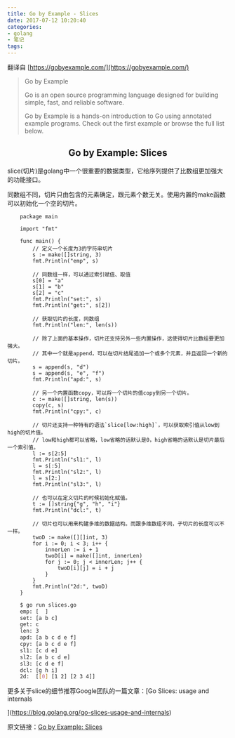 ```yaml
---
title: Go by Example - Slices
date: 2017-07-12 10:20:40
categories:
- golang
- 笔记
tags:
---
```


翻译自 [https://gobyexample.com/](https://gobyexample.com/)

> Go by Example
> 
> Go is an open source programming language designed for building simple, fast, and reliable software.
> 
> Go by Example is a hands-on introduction to Go using annotated example programs. Check out the first example or browse the full list below.

## <center>Go by Example: Slices</center>

slice(切片)是golang中一个很重要的数据类型，它给序列提供了比数组更加强大的功能接口。

同数组不同，切片只由包含的元素确定，跟元素个数无关。使用内置的make函数可以初始化一个空的切片。
<!-- more -->
```golang
    package main

    import "fmt"

    func main() {
        // 定义一个长度为3的字符串切片
        s := make([]string, 3)
        fmt.Println("emp", s)

        // 同数组一样，可以通过索引赋值、取值
        s[0] = "a"
        s[1] = "b"
        s[2] = "c"
        fmt.Println("set:", s)
        fmt.Println("get:", s[2])

        // 获取切片的长度，同数组
        fmt.Println("len:", len(s))

        // 除了上面的基本操作，切片还支持另外一些内置操作，这使得切片比数组要更加强大。
        // 其中一个就是append，可以在切片结尾追加一个或多个元素，并且返回一个新的切片。
        s = append(s, "d")
        s = append(s, "e", "f")
        fmt.Println("apd:", s)

        // 另一个内置函数copy，可以将一个切片的值copy到另一个切片。
        c := make([]string, len(s))
        copy(c, s)
        fmt.Println("cpy:", c)

        // 切片还支持一种特有的语法`slice[low:high]`，可以获取索引值从low到high的切片值。
        // low和high都可以省略，low省略的话默认是0，high省略的话默认是切片最后一个索引值。
        l := s[2:5]
        fmt.Println("sl1:", l)
        l = s[:5]
        fmt.Println("sl2:", l)
        l = s[2:]
        fmt.Println("sl3:", l)

        // 也可以在定义切片的时候初始化赋值。
        t := []string{"g", "h", "i"}
        fmt.Println("dcl:", t)

        // 切片也可以用来构建多维的数据结构。而跟多维数组不同，子切片的长度可以不一样。
        twoD := make([][]int, 3)
        for i := 0; i < 3; i++ {
            innerLen := i + 1
            twoD[i] = make([]int, innerLen)
            for j := 0; j < innerLen; j++ {
                twoD[i][j] = i + j
            }
        }
        fmt.Println("2d:", twoD)
    }
```

```bash
    $ go run slices.go
    emp: [  ]
    set: [a b c]
    get: c
    len: 3
    apd: [a b c d e f]
    cpy: [a b c d e f]
    sl1: [c d e]
    sl2: [a b c d e]
    sl3: [c d e f]
    dcl: [g h i]
    2d:  [[0] [1 2] [2 3 4]]
```

更多关于slice的细节推荐Google团队的一篇文章：[Go Slices: usage and internals

](https://blog.golang.org/go-slices-usage-and-internals)

原文链接：[Go by Example: Slices](https://gobyexample.com/slices)


